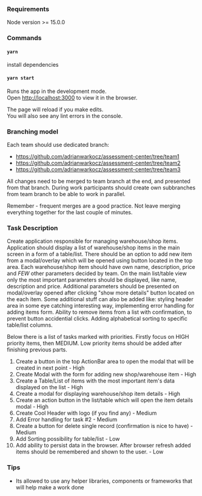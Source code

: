 ### Requirements

Node version >= 15.0.0


### Commands

#### `yarn` 

install dependencies

#### `yarn start`

Runs the app in the development mode.\
Open [http://localhost:3000](http://localhost:3000) to view it in the browser.

The page will reload if you make edits.\
You will also see any lint errors in the console.

### Branching model

Each team should use dedicated branch:
- https://github.com/adrianwarkocz/assessment-center/tree/team1
- https://github.com/adrianwarkocz/assessment-center/tree/team2
- https://github.com/adrianwarkocz/assessment-center/tree/team3

All changes need to be merged to team branch at the end, and presented from that branch. During work participants should create own subbranches from team branch to be able to work in parallel.

Remember - frequent merges are a good practice. 
Not leave merging everything together for the last couple of minutes.

### Task Description

Create application responsible for managing warehouse/shop items. 
Application should display a list of warehouse/shop items in the main screen in a form of a table/list.
There should be an option to add new item from a modal/overlay which will be opened using button located in the top area.
Each warehouse/shop item should have own name, description, price and *FEW* other parameters decided by team.
On the main list/table view only the most important parameters should be displayed, like name, description and price. 
Additional parameters should be presented on modal/overlay opened after clicking "show more details" button located on the each item.
Some additional stuff can also be added like: styling header area in some eye catching interesting way, implementing error handling for adding items form. 
Ability to remove items from a list with confirmation, to prevent button accidential clicks. Adding alphabetical sorting to specific table/list columns. 
 
Below there is a list of tasks marked with priorities.
Firstly focus on HIGH priority items, then MEDIUM.
Low priority items should be added after finishing previous parts.

1. Create a button in the top ActionBar area to open the modal that will be created in next point  - High 
2. Create Modal with the form for adding new shop/warehouse item - High
3. Create a Table/List of items with the most important item's data displayed on the list  - High 
4. Create a modal for displaying warehouse/shop item details - High 
5. Create an action button in the list/table which will open the item details modal - High
6. Create Cool Header with logo (if you find any) - Medium
7. Add Error handling for task #2 - Medium
8. Create a button for delete single record (confirmation is nice to have) - Medium
9. Add Sorting possibility for table/list - Low
10. Add ability to persist data in the browser. After browser refresh added items should be remembered and shown to the user. - Low

### Tips

- Its allowed to use any helper libraries, components or frameworks that will help make a work done
